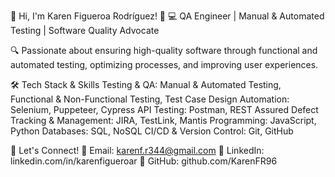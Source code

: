 👋 Hi, I'm Karen Figueroa Rodríguez! 🚀
💻 QA Engineer | Manual & Automated Testing | Software Quality Advocate

🔍 Passionate about ensuring high-quality software through functional and automated testing, optimizing processes, and improving user experiences.

🛠️ Tech Stack & Skills
Testing & QA: Manual & Automated Testing, Functional & Non-Functional Testing, Test Case Design
Automation: Selenium, Puppeteer, Cypress
API Testing: Postman, REST Assured
Defect Tracking & Management: JIRA, TestLink, Mantis
Programming: JavaScript, Python
Databases: SQL, NoSQL
CI/CD & Version Control: Git, GitHub

📢 Let's Connect!
📩 Email: karenf.r344@gmail.com
🔗 LinkedIn: linkedin.com/in/karenfigueroar
🐙 GitHub: github.com/KarenFR96
